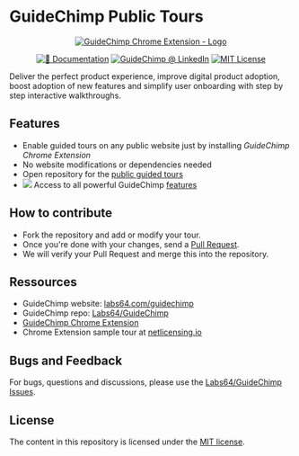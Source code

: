 # GuideChimp Public Tours

<a href="https://chrome.google.com/webstore/detail/guidechimp-chrome-extensi/afecedbgkfoijeligfjflidfddndnjng"><p align="center"><img src="https://io.labs64.com/GuideChimp/docs/img/guidechimp-logo-transparent-chrome.png" alt="GuideChimp Chrome Extension - Logo"></p></a>

<p align="center">
<a href="https://github.com/Labs64/GuideChimp/wiki"><img src="https://img.shields.io/badge/📖%20Documentation-Wiki-AB6543.svg" alt="📖 Documentation"></a>
<a href="https://www.linkedin.com/showcase/guidechimp"><img src="https://img.shields.io/badge/GuideChimp-0077B5.svg?logo=LinkedIn" alt="GuideChimp @ LinkedIn"></a>
<a href="https://github.com/Labs64/GuideChimp-tours/blob/master/LICENSE"><img src="https://img.shields.io/badge/License-MIT-blue.svg" alt="MIT License"></a>
</p>

Deliver the perfect product experience, improve digital product adoption, boost adoption of new features and simplify user onboarding with step by step interactive walkthroughs.

## Features

- Enable guided tours on any public website just by installing *GuideChimp Chrome Extension*
- No website modifications or dependencies needed
- Open repository for the [public guided tours](https://github.com/Labs64/GuideChimp-tours/tree/master/guidechimp/tours)
- <img src="https://raw.githubusercontent.com/Labs64/GuideChimp/master/docs/img/guidechimp-icon-32x32.png"> Access to all powerful GuideChimp [features](https://www.labs64.com/guidechimp/#Examples)

## How to contribute

- Fork the repository and add or modify your tour.
- Once you're done with your changes, send a [Pull Request](https://github.com/Labs64/GuideChimp-tours/pulls).
- We will verify your Pull Request and merge this into the repository.

## Ressources

- GuideChimp website: [labs64.com/guidechimp](https://www.labs64.com/guidechimp/)
- GuideChimp repo: [Labs64/GuideChimp](https://github.com/Labs64/GuideChimp)
- [GuideChimp Chrome Extension](https://chrome.google.com/webstore/detail/guidechimp-chrome-extensi/afecedbgkfoijeligfjflidfddndnjng)
- Chrome Extension sample tour at [netlicensing.io](https://netlicensing.io)

## Bugs and Feedback

For bugs, questions and discussions, please use the [Labs64/GuideChimp Issues](https://github.com/Labs64/GuideChimp/issues).

## License

The content in this repository is licensed under the [MIT license](LICENSE).
